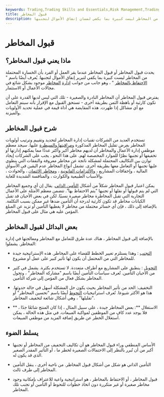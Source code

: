 ```yaml
---
keywords: Trading,Trading Skills and Essentials,Risk Management,Trading Skills
title: قبول المخاطر
description: يحدث قبول المخاطر عندما تقر الشركة بأن الخسارة المحتملة من المخاطر ليست كبيرة بما يكفي لضمان إنفاق الأموال لتجنبها.
---
```


# قبول المخاطر
## ماذا يعني قبول المخاطر؟

يحدث قبول المخاطر أو قبول المخاطر عندما يقر العمل أو الفرد بأن الخسارة المحتملة من المخاطر ليست كبيرة بما يكفي لتبرير إنفاق الأموال لتجنبها. يُعرف أيضًا باسم " [الاحتفاظ بالمخاطر](/complete-retention) " ، وهو جانب من جوانب [إدارة](/riskmanagement) [المخاطر](/riskmanagement) موجود بشكل شائع في مجالات الأعمال أو الاستثمار.

يفترض قبول المخاطر أن المخاطر النادرة والصغيرة - تلك التي ليس لديها القدرة على أن تكون كارثية أو باهظة الثمن بطريقة أخرى - تستحق القبول مع الإقرار بأنه سيتم التعامل مع أي مشاكل إذا ظهرت. هذه المقايضة هي أداة قيمة في عملية تحديد الأولويات والميزنة.

## شرح قبول المخاطر

تستخدم العديد من الشركات تقنيات إدارة المخاطر لتحديد وتقييم وترتيب أولويات المخاطر بغرض تقليل المخاطر المذكورة [ومراقبتها والسيطرة](/risk-control) عليها. سيجد معظم موظفي إدارة الأعمال والمخاطر أن لديهم مخاطر أكبر وأكثر عددًا مما يمكنهم إدارتها أو تخفيفها أو تجنبها نظرًا للموارد المخصصة لهم. على هذا النحو ، يجب على الشركات إيجاد توازن بين التكاليف المحتملة لمشكلة ناتجة عن مخاطر معروفة والنفقات التي ينطوي عليها تجنبها أو التعامل معها بطريقة أخرى. تشمل أنواع المخاطر عدم اليقين في الأسواق المالية ، وإخفاقات المشاريع ، [والالتزامات القانونية](/liability) ، [ومخاطر الائتمان](/creditrisk) ، والحوادث ، والأسباب الطبيعية والكوارث ، والمنافسة الشديدة للغاية.

يمكن اعتبار قبول المخاطر شكلاً من أشكال [التأمين الذاتي](/selfinsurance). يقال إن أي وجميع المخاطر التي لم يتم قبولها أو نقلها أو تجنبها "يتم الاحتفاظ بها". تتضمن معظم الأمثلة على الأعمال التجارية التي تقبل المخاطرة مخاطر صغيرة نسبيًا. لكن في بعض الأحيان قد تقبل الكيانات مخاطر قد تكون كارثية لدرجة أن التأمين ضدها غير ممكن بسبب التكلفة. بالإضافة إلى ذلك ، فإن أي خسائر محتملة من مخاطر لا يغطيها التأمين أو تزيد عن المبلغ المؤمن عليه هي مثال على قبول المخاطر.

## بعض البدائل لقبول المخاطر

بالإضافة إلى قبول المخاطر ، هناك عدة طرق للتعامل مع المخاطر ومعالجتها في إدارة المخاطر. يشملوا:

- [التجنب](/regret-avoidance) : وهذا يستلزم تغيير الخطط للقضاء على المخاطر. هذه الإستراتيجية جيدة للمخاطر التي من المحتمل أن يكون لها تأثير كبير على عمل أو مشروع.

- [التحويل](/transferofrisk) : ينطبق على المشاريع مع أطراف متعددة. لا تستخدم بكثرة. يشمل في كثير من الأحيان التأمين. تُعرف سياسات التأمين أيضًا باسم "مشاركة المخاطر" ، وتحول المخاطر بشكل فعال من المؤمن إلى شركة التأمين.

- التخفيف: الحد من تأثير المخاطر بحيث يكون حل المشكلة أسهل في حالة حدوثها. هذا هو الأكثر شيوعا. تُعرف استراتيجيات [التحوط](/hedge) أيضًا باسم "تحسين المخاطر" أو "تقليلها" ، وهي أشكال شائعة لتخفيف المخاطر.

- ** الاستغلال **: بعض المخاطر جيدة ، على سبيل المثال ، إذا كان المنتج شائعًا جدًا ، فلا يوجد عدد كافٍ من الموظفين لمواكبة المبيعات. في مثل هذه الحالة ، يمكن استغلال الخطر عن طريق إضافة المزيد من موظفي المبيعات.

## يسلط الضوء

- الأساس المنطقي وراء قبول المخاطر هو أن تكاليف التخفيف من المخاطر أو تجنبها أكبر من أن تُبرر بالنظر إلى الاحتمالات الصغيرة لخطر ما ، أو التأثير المقدر الصغير الذي قد يكون له.

- التأمين الذاتي هو شكل من أشكال قبول المخاطر. من ناحية أخرى ، ينقل التأمين المخاطر إلى طرف ثالث.

- قبول المخاطر ، أو الاحتفاظ بالمخاطر ، هو استراتيجية واعية للاعتراف بإمكانية وجود مخاطر صغيرة أو غير متكررة دون اتخاذ خطوات للتحوط أو التأمين أو تجنب تلك المخاطر.

